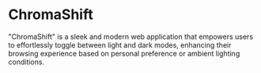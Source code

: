 # ChromaShift
"ChromaShift" is a sleek and modern web application that empowers users to effortlessly toggle between light and dark modes, enhancing their browsing experience based on personal preference or ambient lighting conditions.
